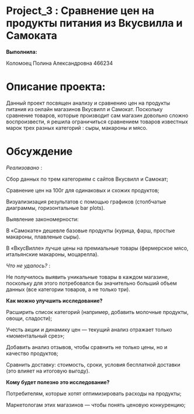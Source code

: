 # Project_3 : Сравнение цен на продукты питания из Вкусвилла и Самоката

**Выполнила:**

Коломоец Полина Александровна 466234

# Описание проекта:

Данный проект посвящен анализу и сравнению цен на продукты питания из онлайн магазинов Вкусвилл и Самокат.
Поскольку сравнение товаров, которые производит сам магазин довольно сложно воспроизвести, я решила ограничиться сравнением товаров известных марок трех разных категорий : сыры, макароны и мясо.

# Обсуждение

*Реализовано* : 

Сбор данных по трем категориям с сайтов Вкусвилл и Самокат;

Сравнение цен на 100г для одинаковых и схожих продуктов;

Визуализизация результатов с помощью графиков (столбчатые диаграммы, горизонтальные bar plots).

Выявление закономерности:

В «Самокате» дешевле базовые продукты (курица, фарш, простые макароны, плавленые сыры).

В «ВкусВилле» лучше цены на премиальные товары (фермерское мясо, итальянские макароны, моцарелла).

*Что не удалось?* :

Не получилось выявить уникальные товары в каждом магазине, поскольку для этого потребовался бы значительно больший объем данных (все категории товаров, а не только три).

**Как можно улучшить исследование?**

Расширить список категорий (например, добавить молочные продукты, овощи, сладости);

Учесть акции и динамику цен — текущий анализ отражает только «моментальный срез»;

Добавить анализ отзывов, чтобы сравнить не только цены, но и качество продуктов;

Сравнить доставку: стоимость, сроки, условия бесплатной доставки (это влияет на итоговую выгоду).

**Кому будет полезно это исследование?**

Потребителям, которые хотят оптимизировать расходы на продукты;

Маркетологам этих магазинов — чтобы понять ценовую конкуренцию;


